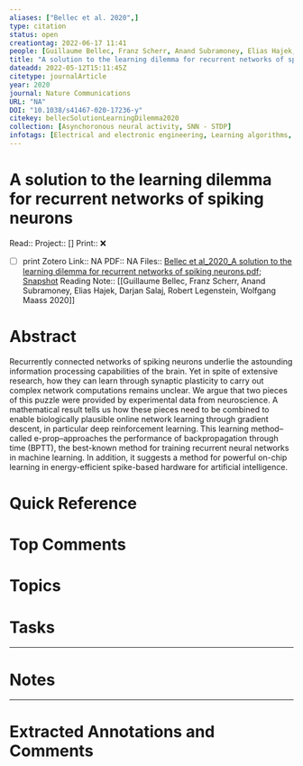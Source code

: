 ```yaml
---
aliases: ["Bellec et al. 2020",]
type: citation
status: open
creationtag: 2022-06-17 11:41
people: [Guillaume Bellec, Franz Scherr, Anand Subramoney, Elias Hajek, Darjan Salaj, Robert Legenstein, Wolfgang Maass]
title: "A solution to the learning dilemma for recurrent networks of spiking neurons"
dateadd: 2022-05-12T15:11:45Z
citetype: journalArticle
year: 2020
journal: Nature Communications
URL: "NA"
DOI: "10.1038/s41467-020-17236-y"
citekey: bellecSolutionLearningDilemma2020
collection: [Asynchoronous neural activity, SNN - STDP]
infotags: [Electrical and electronic engineering, Learning algorithms, Network models, Neuroscience, Synaptic plasticity, eligibility trace, e-prop]
---
```


# A solution to the learning dilemma for recurrent networks of spiking neurons
Read:: 
Project:: []
Print::  ❌
- [ ] print 
Zotero Link:: NA
PDF:: NA
Files:: [Bellec et al_2020_A solution to the learning dilemma for recurrent networks of spiking neurons.pdf](file:///home/michaelt/Insync/m@tarlton.info/Google%20Drive/06.%20Zotero/storage/V7R6KZFX/Bellec%20et%20al_2020_A%20solution%20to%20the%20learning%20dilemma%20for%20recurrent%20networks%20of%20spiking%20neurons.pdf); [Snapshot](file:///home/michaelt/Insync/m@tarlton.info/Google%20Drive/06.%20Zotero/storage/UGZVBK9J/s41467-020-17236-y.html)
Reading Note:: [[Guillaume Bellec, Franz Scherr, Anand Subramoney, Elias Hajek, Darjan Salaj, Robert Legenstein, Wolfgang Maass 2020]]

# Abstract
Recurrently connected networks of spiking neurons underlie the astounding information processing capabilities of the brain. Yet in spite of extensive research, how they can learn through synaptic plasticity to carry out complex network computations remains unclear. We argue that two pieces of this puzzle were provided by experimental data from neuroscience. A mathematical result tells us how these pieces need to be combined to enable biologically plausible online network learning through gradient descent, in particular deep reinforcement learning. This learning method–called e-prop–approaches the performance of backpropagation through time (BPTT), the best-known method for training recurrent neural networks in machine learning. In addition, it suggests a method for powerful on-chip learning in energy-efficient spike-based hardware for artificial intelligence.

# Quick Reference


# Top Comments


# Topics


# Tasks


----
# Notes


----
# Extracted Annotations and Comments